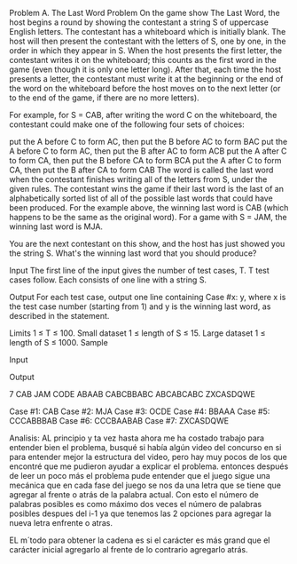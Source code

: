 Problem A. The Last Word
Problem
On the game show The Last Word, the host begins a round by showing the contestant a string S of uppercase English letters. The contestant has a whiteboard which is initially blank. The host will then present the contestant with the letters of S, one by one, in the order in which they appear in S. When the host presents the first letter, the contestant writes it on the whiteboard; this counts as the first word in the game (even though it is only one letter long). After that, each time the host presents a letter, the contestant must write it at the beginning or the end of the word on the whiteboard before the host moves on to the next letter (or to the end of the game, if there are no more letters).

For example, for S = CAB, after writing the word C on the whiteboard, the contestant could make one of the following four sets of choices:

put the A before C to form AC, then put the B before AC to form BAC
put the A before C to form AC, then put the B after AC to form ACB
put the A after C to form CA, then put the B before CA to form BCA
put the A after C to form CA, then put the B after CA to form CAB
The word is called the last word when the contestant finishes writing all of the letters from S, under the given rules. The contestant wins the game if their last word is the last of an alphabetically sorted list of all of the possible last words that could have been produced. For the example above, the winning last word is CAB (which happens to be the same as the original word). For a game with S = JAM, the winning last word is MJA.

You are the next contestant on this show, and the host has just showed you the string S. What's the winning last word that you should produce?

Input
The first line of the input gives the number of test cases, T. T test cases follow. Each consists of one line with a string S.

Output
For each test case, output one line containing Case #x: y, where x is the test case number (starting from 1) and y is the winning last word, as described in the statement.

Limits
1 ≤ T ≤ 100.
Small dataset
1 ≤ length of S ≤ 15.
Large dataset
1 ≤ length of S ≤ 1000.
Sample

Input 
 	
Output 
 
7
CAB
JAM
CODE
ABAAB
CABCBBABC
ABCABCABC
ZXCASDQWE

Case #1: CAB
Case #2: MJA
Case #3: OCDE
Case #4: BBAAA
Case #5: CCCABBBAB
Case #6: CCCBAABAB
Case #7: ZXCASDQWE

Analisis:
AL principio y ta vez hasta ahora me ha costado trabajo para entender bien el problema, busqué si había algún video del concurso en si para entender mejor la estructura del video, pero hay muy pocos de los que encontré que me pudieron ayudar a explicar el problema. entonces después de leer un poco más el problema pude entender que el juego sigue una mecánica que en cada fase del juego se nos da una letra que se tiene que agregar al frente o atrás de la palabra actual. Con esto el número de palabras posibles es como máximo dos veces el número de palabras posibles despues del i-1 ya que tenemos las 2 opciones para agregar la nueva letra enfrente o atras.  

EL m´todo para obtener la cadena es si el carácter es más grand que el carácter inicial agregarlo al frente de lo contrario agregarlo atrás.


